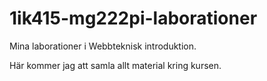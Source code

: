 1ik415-mg222pi-laborationer
===========================

Mina laborationer i Webbteknisk introduktion.

Här kommer jag att samla allt material kring kursen.